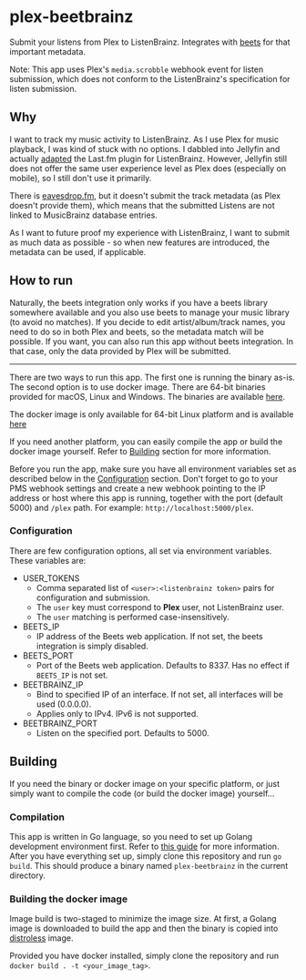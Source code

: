 # plex-beetbrainz
Submit your listens from Plex to ListenBrainz. Integrates with [beets](https://github.com/beetbox/beets)
for that important metadata.

Note: This app uses Plex's `media.scrobble` webhook event for listen submission, 
which does not conform to the ListenBrainz's specification for listen submission.

## Why
I want to track my music activity to ListenBrainz. As I use Plex for music playback,
I was kind of stuck with no options. I dabbled into Jellyfin and actually 
[adapted](https://github.com/lyarenei/jellyfin-plugin-listenbrainz) the Last.fm plugin for ListenBrainz.
However, Jellyfin still does not offer the same user experience level as Plex does (especially on mobile),
so I still don't use it primarily.

There is [eavesdrop.fm](https://github.com/simonxciv/eavesdrop.fm), 
but it doesn't submit the track metadata (as Plex doesn't provide them), 
which means that the submitted Listens are not linked to MusicBrainz database entries.

As I want to future proof my experience with ListenBrainz, 
I want to submit as much data as possible - so when new features are introduced, the metadata can be used, if applicable.

## How to run
Naturally, the beets integration only works if you have a beets library somewhere available 
and you also use beets to manage your music library (to avoid no matches).
If you decide to edit artist/album/track names, you need to do so in both Plex and beets, so the metadata match will be possible.
If you want, you can also run this app without beets integration. In that case, only the data provided by Plex will be submitted.

---

There are two ways to run this app.
The first one is running the binary as-is. The second option is to use docker image.
There are 64-bit binaries provided for macOS, Linux and Windows.
The binaries are available [here](https://github.com/lyarenei/plex-beetbrainz/releases).

The docker image is only available for 64-bit Linux platform and is available [here](https://github.com/lyarenei/plex-beetbrainz/pkgs/container/plex-beetbrainz)

If you need another platform, you can easily compile the app or build the docker image yourself.
Refer to [Building](#building) section for more information.

Before you run the app, make sure you have all environment variables set as described below in the [Configuration](#configuration) section.
Don't forget to go to your PMS webhook settings and create a new webhook pointing to the IP address or host where this
app is running, together with the port (default 5000) and `/plex` path. For example: `http://localhost:5000/plex`.

### Configuration
There are few configuration options, all set via environment variables.
These variables are:
- USER_TOKENS
  - Comma separated list of `<user>:<listenbrainz token>` pairs for configuration and submission.
  - The `user` key must correspond to **Plex** user, not ListenBrainz user.
  - The `user` matching is performed case-insensitively.
- BEETS_IP
  - IP address of the Beets web application. If not set, the beets integration is simply disabled.
- BEETS_PORT
  - Port of the Beets web application. Defaults to 8337. Has no effect if `BEETS_IP` is not set.
- BEETBRAINZ_IP
  - Bind to specified IP of an interface. If not set, all interfaces will be used (0.0.0.0).
  - Applies only to IPv4. IPv6 is not supported.
- BEETBRAINZ_PORT
  - Listen on the specified port. Defaults to 5000.


## Building
If you need the binary or docker image on your specific platform, or just simply want to compile the code (or build the docker image) yourself...

### Compilation
This app is written in Go language, so you need to set up Golang development environment first. Refer to [this guide](https://golang.org/doc/install) for more information.
After you have everything set up, simply clone this repository and run `go build`. This should produce a binary named `plex-beetbrainz` in the current directory.

### Building the docker image
Image build is two-staged to minimize the image size. At first, a Golang image is downloaded to build the app and then the binary is copied into [distroless](https://github.com/GoogleContainerTools/distroless) image.

Provided you have docker installed, simply clone the repository and run `docker build . -t <your_image_tag>`.
